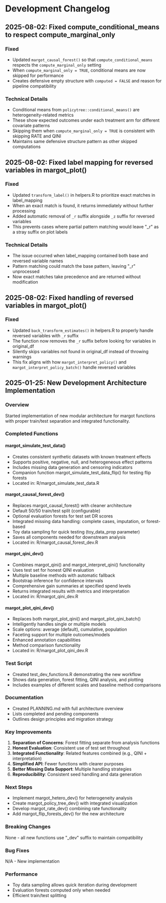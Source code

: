 # Development Changelog

## 2025-08-02: Fixed compute_conditional_means to respect compute_marginal_only

### Fixed
- Updated `margot_causal_forest()` so that `compute_conditional_means` respects the `compute_marginal_only` setting
- When `compute_marginal_only = TRUE`, conditional means are now skipped for performance
- Creates defensive empty structure with `computed = FALSE` and reason for pipeline compatibility

### Technical Details
- Conditional means from `policytree::conditional_means()` are heterogeneity-related metrics
- These show expected outcomes under each treatment arm for different covariate patterns
- Skipping them when `compute_marginal_only = TRUE` is consistent with skipping RATE and QINI
- Maintains same defensive structure pattern as other skipped computations

## 2025-08-02: Fixed label mapping for reversed variables in margot_plot()

### Fixed
- Updated `transform_label()` in helpers.R to prioritize exact matches in label_mapping
- When an exact match is found, it returns immediately without further processing
- Added automatic removal of `_r` suffix alongside `_z` suffix for reversed variables
- This prevents cases where partial pattern matching would leave "_r" as a stray suffix on plot labels

### Technical Details
- The issue occurred when label_mapping contained both base and reversed variable names
- Pattern matching could match the base pattern, leaving "_r" unprocessed
- Now exact matches take precedence and are returned without modification

## 2025-08-02: Fixed handling of reversed variables in margot_plot()

### Fixed
- Updated `back_transform_estimates()` in helpers.R to properly handle reversed variables with `_r` suffix
- The function now removes the `_r` suffix before looking for variables in original_df
- Silently skips variables not found in original_df instead of throwing warnings
- This fix aligns with how `margot_interpret_policy()` and `margot_interpret_policy_batch()` handle reversed variables

## 2025-01-25: New Development Architecture Implementation

### Overview
Started implementation of new modular architecture for margot functions with proper train/test separation and integrated functionality.

### Completed Functions

#### margot_simulate_test_data()
- Creates consistent synthetic datasets with known treatment effects
- Supports positive, negative, null, and heterogeneous effect patterns
- Includes missing data generation and censoring indicators
- Companion function margot_simulate_test_data_flip() for testing flip forests
- Located in: R/margot_simulate_test_data.R

#### margot_causal_forest_dev()
- Replaces margot_causal_forest() with cleaner architecture
- Default 50/50 train/test split (configurable)
- Optional evaluation forests for test set DR scores
- Integrated missing data handling: complete cases, imputation, or forest-based
- Toy data sampling for quick testing (toy_data_prop parameter)
- Saves all components needed for downstream analysis
- Located in: R/margot_causal_forest_dev.R

#### margot_qini_dev()
- Combines margot_qini() and margot_interpret_qini() functionality
- Uses test set for honest QINI evaluation
- Multiple baseline methods with automatic fallback
- Bootstrap inference for confidence intervals
- Comprehensive gain summaries at specified spend levels
- Returns integrated results with metrics and interpretation
- Located in: R/margot_qini_dev.R

#### margot_plot_qini_dev()
- Replaces both margot_plot_qini() and margot_plot_qini_batch()
- Intelligently handles single or multiple models
- Scale options: average (default), cumulative, population
- Faceting support for multiple outcomes/models
- Enhanced annotation capabilities
- Method comparison functionality
- Located in: R/margot_plot_qini_dev.R

### Test Script
- Created test_dev_functions.R demonstrating the new workflow
- Shows data generation, forest fitting, QINI analysis, and plotting
- Includes examples of different scales and baseline method comparisons

### Documentation
- Created PLANNING.md with full architecture overview
- Lists completed and pending components
- Outlines design principles and migration strategy

### Key Improvements
1. **Separation of Concerns**: Forest fitting separate from analysis functions
2. **Honest Evaluation**: Consistent use of test set throughout
3. **Integrated Functionality**: Related features combined (e.g., QINI + interpretation)
4. **Simplified API**: Fewer functions with clearer purposes
5. **Better Missing Data Support**: Multiple handling strategies
6. **Reproducibility**: Consistent seed handling and data generation

### Next Steps
- Implement margot_hetero_dev() for heterogeneity analysis
- Create margot_policy_tree_dev() with integrated visualization
- Develop margot_rate_dev() combining rate functionality
- Add margot_flip_forests_dev() for the new architecture

### Breaking Changes
None - all new functions use "_dev" suffix to maintain compatibility

### Bug Fixes
N/A - New implementation

### Performance
- Toy data sampling allows quick iteration during development
- Evaluation forests computed only when needed
- Efficient train/test splitting